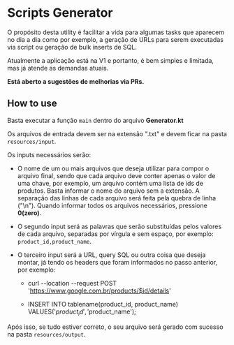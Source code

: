 # Scripts Generator

O propósito desta utility é facilitar a vida para algumas tasks que aparecem no dia a dia como por exemplo,
 a geração de URLs para serem executadas via script ou geração de bulk inserts de SQL.

Atualmente a aplicação está na V1 e portanto, é bem simples e limitada, mas já atende as demandas atuais.

**Está aberto a sugestões de melhorias via PRs.**

## How to use

Basta executar a função `main` dentro do arquivo **Generator.kt**

Os arquivos de entrada devem ser na extensão ".txt" e devem ficar na pasta `resources/input`.

Os inputs necessários serão:

- O nome de um ou mais arquivos que deseja utilizar para compor o arquivo final, sendo que cada arquivo deve conter apenas o valor de uma chave,
 por exemplo, um arquivo contém uma lista de ids de produtos. Basta informar o nome do arquivo sem a extensão.
 A separação das linhas de cada arquivo será feita pela quebra de linha ("\n"). Quando informar todos os arquivos necessários, pressione **0(zero)**.

- O segundo input será as palavras que serão substituídas pelos valores de cada arquivo, separadas por vírgula e sem espaço, por exemplo: `product_id,product_name`.

- O terceiro input será a URL, query SQL ou outra coisa que deseja montar, já tendo os headers que foram informados no passo anterior, por exemplo: 
    
    - curl --location --request POST 'https://www.google.com.br/products/$id/details'
    
    - INSERT INTO tablename(product_id, product_name) VALUES('$product_id', '$product_name');
    
Após isso, se tudo estiver correto, o seu arquivo será gerado com sucesso na pasta `resources/output`.
